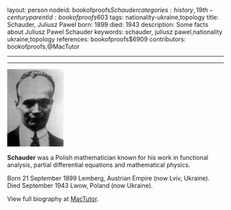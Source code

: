 layout: person
nodeid: bookofproofs$Schauder
categories: history,19th-century
parentid: bookofproofs$603
tags: nationality-ukraine,topology
title: Schauder, Juliusz Pawel
born: 1899
died: 1943
description: Some facts about Juliusz Pawel Schauder
keywords: schauder, juliusz pawel,nationality ukraine,topology
references: bookofproofs$6909
contributors: bookofproofs,@MacTutor

---


---

![Schauder.jpg](https://github.com/bookofproofs/bookofproofs.github.io/blob/main/_sources/_assets/images/portraits/Schauder.jpg?raw=true)

**Schauder** was a Polish mathematician known for his work in functional analysis, partial differential equations and mathematical physics.

Born 21 September 1899 Lemberg, Austrian Empire (now Lviv, Ukraine). Died September 1943 Lwow, Poland (now Ukraine).


View full biography at [MacTutor](https://mathshistory.st-andrews.ac.uk/Biographies/Schauder/).